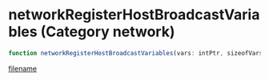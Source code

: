 # networkRegisterHostBroadcastVariables (Category network)

```js
function networkRegisterHostBroadcastVariables(vars: intPtr, sizeofVars: number): Array
```

[filename](networkRegisterHostBroadcastVariables_m.md ':include')